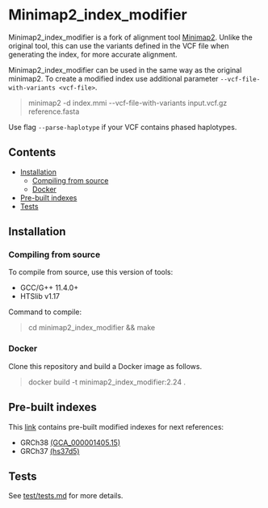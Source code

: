 Minimap2_index_modifier
=======================
Minimap2_index_modifier is a fork of alignment tool [Minimap2](https://github.com/lh3/minimap2).
Unlike the original tool, this can use the variants defined in the VCF file when generating the index, for more accurate alignment.


Minimap2_index_modifier can be used in the same way as the original minimap2. To create a modified index use additional parameter `--vcf-file-with-variants <vcf-file>`.
> minimap2 -d index.mmi --vcf-file-with-variants input.vcf.gz reference.fasta

Use flag `--parse-haplotype` if your VCF contains phased haplotypes.

## Contents
* [Installation](#installation)
  * [Compiling from source](#compiling-from-source)
  * [Docker](#docker)
* [Pre-built indexes](#pre-built-indexes)
* [Tests](#tests)

## Installation
### Compiling from source
To compile from source, use this version of tools:

* GCC/G++ 11.4.0+
* HTSlib v1.17

Command to compile:
> cd minimap2_index_modifier && make

### Docker
Clone this repository and build a Docker image as follows.
> docker build -t minimap2_index_modifier:2.24 .

## Pre-built indexes
This [link](https://nextcloud.ispras.ru/index.php/s/wcb9PpZyr8Gb5CC) contains pre-built modified indexes for next references:
* GRCh38 [(GCA_000001405.15)](https://ftp-trace.ncbi.nlm.nih.gov/giab/ftp/release/references/GRCh38/)
* GRCh37 [(hs37d5)](https://ftp-trace.ncbi.nlm.nih.gov/giab/ftp/release/references/GRCh37/)

## Tests
See [test/tests.md](test/tests.md) for more details.

